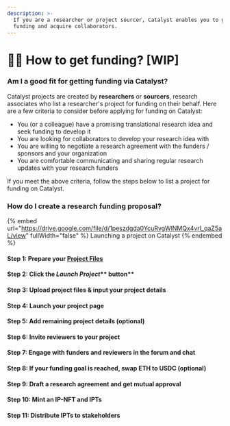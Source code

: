 ```yaml
---
description: >-
  If you are a researcher or project sourcer, Catalyst enables you to get
  funding and acquire collaborators.
---
```


# 🧑‍🔬 How to get funding? \[WIP]

### Am I a good fit for getting funding via Catalyst?

Catalyst projects are created by **researchers** or **sourcers**, research associates who list a researcher's project for funding on their behalf. Here are a few criteria to consider before applying for funding on Catalyst:

* You (or a colleague) have a promising translational research idea and seek funding to develop it
* You are looking for collaborators to develop your research idea with
* You are willing to negotiate a research agreement with the funders / sponsors and your organization
* You are comfortable communicating and sharing regular research updates with your research funders

If you meet the above criteria, follow the steps below to list a project for funding on Catalyst.

### How do I create a research funding proposal?

{% embed url="https://drive.google.com/file/d/1peszdgda0YcuRvgWlNMQx4vrI_qaZ5aL/view" fullWidth="false" %}
Launching a project on Catalyst
{% endembed %}

#### Step 1: Prepare your [Project Files](https://docs.molecule.to/documentation/catalyst/how-to-get-funding-via-catalyst/how-to-prepare-a-strong-funding-application)

#### Step 2: Click the _**Launch Project**_** button**

#### Step 3: Upload project files & input your project details

#### Step 4: Launch your project page

#### Step 5: Add remaining project details (optional)

#### Step 6: Invite reviewers to your project

#### Step 7: Engage with funders and reviewers in the forum and chat

#### Step 8: If your funding goal is reached, swap ETH to USDC (optional)

#### Step 9:  Draft a research agreement and get mutual approval

#### Step 10: Mint an IP-NFT and IPTs

#### Step 11: Distribute IPTs to stakeholders&#x20;
